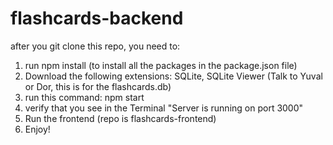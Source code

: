 # flashcards-backend

after you git clone this repo, you need to:

1. run npm install (to install all the packages in the package.json file)
2. Download the following extensions: SQLite, SQLite Viewer (Talk to Yuval or Dor, this is for the flashcards.db)
3. run this command: npm start 
4. verify that you see in the Terminal "Server is running on port 3000"
5. Run the frontend (repo is flashcards-frontend)
6. Enjoy!


